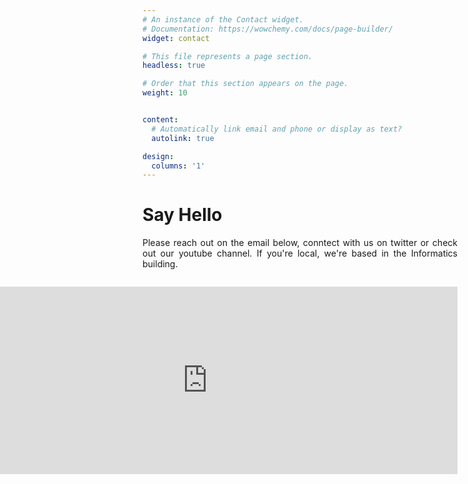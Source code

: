 ```yaml
---
# An instance of the Contact widget.
# Documentation: https://wowchemy.com/docs/page-builder/
widget: contact

# This file represents a page section.
headless: true

# Order that this section appears on the page.
weight: 10


content:
  # Automatically link email and phone or display as text?
  autolink: true

design:
  columns: '1'
---
```


<h1 align="left"> Say Hello </h1>

<p align="left" style="max-width:1300px; text-align:justify">Please reach out on the email below, conntect with us on twitter or check out our youtube channel. If you're local, we're based in the Informatics building. </p> <p style="float:right"> <iframe src="https://www.google.com/maps/embed?pb=!1m18!1m12!1m3!1d2234.272942301129!2d-3.1897160841895134!3d55.944641084647365!2m3!1f0!2f0!3f0!3m2!1i1024!2i768!4f13.1!3m3!1m2!1s0x4887c78447fcdee1%3A0x8088a5bea544af3!2sSchool%20of%20Informatics%2C%20The%20University%20of%20Edinburgh!5e0!3m2!1sen!2suk!4v1623081267690!5m2!1sen!2suk" width="800" height="300" style="border:0" allowfullscreen="True" loading="lazy"></iframe></p>
